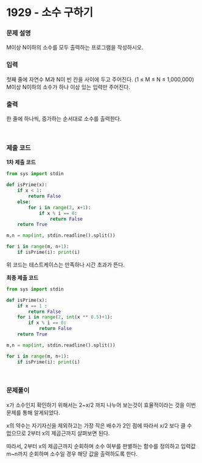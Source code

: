 # 1929 - 소수 구하기

### 문제 설명
M이상 N이하의 소수를 모두 출력하는 프로그램을 작성하시오.

### 입력
첫째 줄에 자연수 M과 N이 빈 칸을 사이에 두고 주어진다. (1 ≤ M ≤ N ≤ 1,000,000) M이상 N이하의 소수가 하나 이상 있는 입력만 주어진다.

### 출력
한 줄에 하나씩, 증가하는 순서대로 소수를 출력한다.

<br>

### 제출 코드

**1차 제출 코드**
```python
from sys import stdin

def isPrime(x):
    if x < 1:
        return False
    else:
        for i in range(2, x+1):
            if x % i == 0:
                return False
    return True

m,n = map(int, stdin.readline().split())

for i in range(m, n+1):
    if isPrime(i): print(i)
```

위 코드는 테스트케이스는 만족하나 시간 초과가 뜬다.


**최종 제출 코드**
```python
from sys import stdin

def isPrime(x):
    if x == 1 :
        return False
    for i in range(2, int(x ** 0.5)+1):
        if x % i == 0:
            return False
    return True

m,n = map(int, stdin.readline().split())

for i in range(m, n+1):
    if isPrime(i): print(i)

```

<br>

### 문제풀이

x가 소수인지 확인하기 위해서는 2~x/2 까지 나누어 보는것이 효율적이라는 것을 이번 문제를 통해 알게되었다.

x의 약수는 자기자신을 제외하고는 가장 작은 배수가 2인 점에 따라서 x/2 보다 클 수 없으므로 2부터 x의 제곱근까지 살펴보면 된다.

따라서, 2부터 x의 제곱근까지 순회하며 소수 여부를 판별하는 함수를 정의하고 입력값 m~n까지 순회하며 소수일 경우 해당 값을 출력하도록 한다.
